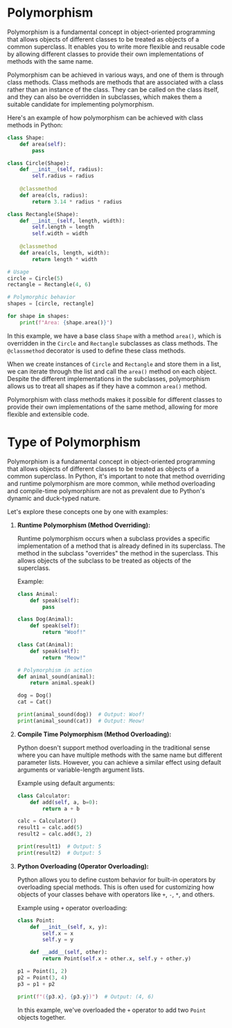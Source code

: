 # Polymorphism

Polymorphism is a fundamental concept in object-oriented programming that allows objects of different classes to be treated as objects of a common superclass. It enables you to write more flexible and reusable code by allowing different classes to provide their own implementations of methods with the same name.

Polymorphism can be achieved in various ways, and one of them is through class methods. Class methods are methods that are associated with a class rather than an instance of the class. They can be called on the class itself, and they can also be overridden in subclasses, which makes them a suitable candidate for implementing polymorphism.

Here's an example of how polymorphism can be achieved with class methods in Python:

```python
class Shape:
    def area(self):
        pass

class Circle(Shape):
    def __init__(self, radius):
        self.radius = radius
    
    @classmethod
    def area(cls, radius):
        return 3.14 * radius * radius

class Rectangle(Shape):
    def __init__(self, length, width):
        self.length = length
        self.width = width
    
    @classmethod
    def area(cls, length, width):
        return length * width

# Usage
circle = Circle(5)
rectangle = Rectangle(4, 6)

# Polymorphic behavior
shapes = [circle, rectangle]

for shape in shapes:
    print(f"Area: {shape.area()}")
```

In this example, we have a base class `Shape` with a method `area()`, which is overridden in the `Circle` and `Rectangle` subclasses as class methods. The `@classmethod` decorator is used to define these class methods.

When we create instances of `Circle` and `Rectangle` and store them in a list, we can iterate through the list and call the `area()` method on each object. Despite the different implementations in the subclasses, polymorphism allows us to treat all shapes as if they have a common `area()` method.

Polymorphism with class methods makes it possible for different classes to provide their own implementations of the same method, allowing for more flexible and extensible code.

# Type of Polymorphism

Polymorphism is a fundamental concept in object-oriented programming that allows objects of different classes to be treated as objects of a common superclass. In Python, it's important to note that method overriding and runtime polymorphism are more common, while method overloading and compile-time polymorphism are not as prevalent due to Python's dynamic and duck-typed nature.

Let's explore these concepts one by one with examples:

1. **Runtime Polymorphism (Method Overriding):**

   Runtime polymorphism occurs when a subclass provides a specific implementation of a method that is already defined in its superclass. The method in the subclass "overrides" the method in the superclass. This allows objects of the subclass to be treated as objects of the superclass.

   Example:

   ```python
   class Animal:
       def speak(self):
           pass

   class Dog(Animal):
       def speak(self):
           return "Woof!"

   class Cat(Animal):
       def speak(self):
           return "Meow!"

   # Polymorphism in action
   def animal_sound(animal):
       return animal.speak()

   dog = Dog()
   cat = Cat()

   print(animal_sound(dog))  # Output: Woof!
   print(animal_sound(cat))  # Output: Meow!
   ```

2. **Compile Time Polymorphism (Method Overloading):**

   Python doesn't support method overloading in the traditional sense where you can have multiple methods with the same name but different parameter lists. However, you can achieve a similar effect using default arguments or variable-length argument lists.

   Example using default arguments:

   ```python
   class Calculator:
       def add(self, a, b=0):
           return a + b

   calc = Calculator()
   result1 = calc.add(5)
   result2 = calc.add(3, 2)

   print(result1)  # Output: 5
   print(result2)  # Output: 5
   ```

3. **Python Overloading (Operator Overloading):**

   Python allows you to define custom behavior for built-in operators by overloading special methods. This is often used for customizing how objects of your classes behave with operators like `+`, `-`, `*`, and others.

   Example using `+` operator overloading:

   ```python
   class Point:
       def __init__(self, x, y):
           self.x = x
           self.y = y

       def __add__(self, other):
           return Point(self.x + other.x, self.y + other.y)

   p1 = Point(1, 2)
   p2 = Point(3, 4)
   p3 = p1 + p2

   print(f"({p3.x}, {p3.y})")  # Output: (4, 6)
   ```

   In this example, we've overloaded the `+` operator to add two `Point` objects together.

